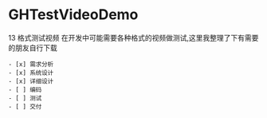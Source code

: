 # GHTestVideoDemo
13 格式测试视频
在开发中可能需要各种格式的视频做测试,这里我整理了下有需要的朋友自行下载

```
- [x] 需求分析
- [x] 系统设计
- [x] 详细设计
- [ ] 编码
- [ ] 测试
- [ ] 交付
```